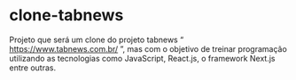 # clone-tabnews
Projeto que será um clone do projeto tabnews “ https://www.tabnews.com.br/ ”, mas com o objetivo de treinar programação utilizando as tecnologias como JavaScript, React.js, o framework Next.js entre outras. 
